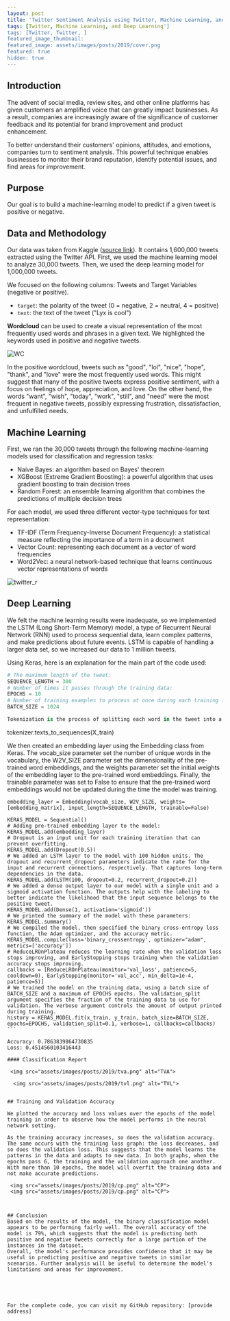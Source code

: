 ```yaml
---
layout: post
title: 'Twitter Sentiment Analysis using Twitter, Machine Learning, and Deep Learning'
tags: [Twitter, Machine Learning, and Deep Learning']
tags: [Twitter, Twitter, ]
featured_image_thumbnail:
featured_image: assets/images/posts/2019/cover.png
featured: true
hidden: true
---
```

## Introduction

The advent of social media, review sites, and other online platforms has given customers an amplified voice that can greatly impact businesses. As a result, companies are increasingly aware of the significance of customer feedback and its potential for brand improvement and product enhancement.

To better understand their customers' opinions, attitudes, and emotions, companies turn to sentiment analysis. This powerful technique enables businesses to monitor their brand reputation, identify potential issues, and find areas for improvement.

## Purpose

Our goal is to build a machine-learning model to predict if a given tweet is positive or negative.

## Data and Methodology

Our data was taken from Kaggle ([source link](https://www.kaggle.com/datasets/kazanova/sentiment140)). It contains 1,600,000 tweets extracted using the Twitter API. First, we used the machine learning model to analyze 30,000 tweets. Then, we used the deep learning model for 1,000,000 tweets.

We focused on the following columns: Tweets and Target Variables (negative or positive).
- `target`: the polarity of the tweet (0 = negative, 2 = neutral, 4 = positive)
- `text`: the text of the tweet ("Lyx is cool")

**Wordcloud** can be used to create a visual representation of the most frequently used words and phrases in a given text. We highlighted the keywords used in positive and negative tweets.

 <img src="assets/images/posts/2019/wc.png" alt="WC">

In the positive wordcloud, tweets such as "good", "lol", "nice", "hope", "thank", and "love" were the most frequently used words. This might suggest that many of the positive tweets express positive sentiment, with a focus on feelings of hope, appreciation, and love. On the other hand, the words "want", "wish", "today", "work", "still", and "need" were the most frequent in negative tweets, possibly expressing frustration, dissatisfaction, and unfulfilled needs.

## Machine Learning

First, we ran the 30,000 tweets through the following machine-learning models used for classification and regression tasks:
- Naive Bayes: an algorithm based on Bayes' theorem
- XGBoost (Extreme Gradient Boosting): a powerful algorithm that uses gradient boosting to train decision trees
- Random Forest: an ensemble learning algorithm that combines the predictions of multiple decision trees

For each model, we used three different vector-type techniques for text representation:
- TF-IDF (Term Frequency-Inverse Document Frequency): a statistical measure reflecting the importance of a term in a document
- Vector Count: representing each document as a vector of word frequencies
- Word2Vec: a neural network-based technique that learns continuous vector representations of words

 <img src="assets/images/posts/2019/twitter_r.png" alt="twitter_r">

## Deep Learning

We felt the machine learning results were inadequate, so we implemented the LSTM (Long Short-Term Memory) model, a type of Recurrent Neural Network (RNN) used to process sequential data, learn complex patterns, and make predictions about future events. LSTM is capable of handling a larger data set, so we increased our data to 1 million tweets.

Using Keras, here is an explanation for the main part of the code used:

```python
# The maximum length of the tweet:
SEQUENCE_LENGTH = 300
# Number of times it passes through the training data:
EPOCHS = 10
# Number of training examples to process at once during each training iteration:
BATCH_SIZE = 1024

Tokenization is the process of splitting each word in the tweet into a sequence of integer tokens that correspond to the words in each tweet in the sequence. We tokenized the tweets in the `X_train` using the tokenizer object, which was created earlier, and achieved the following results:

```
tokenizer.texts_to_sequences(X_train)

We then created an embedding layer using the Embedding class from Keras. The vocab_size parameter set the number of unique words in the vocabulary, the W2V_SIZE parameter set the dimensionality of the pre-trained word embeddings, and the weights parameter set the initial weights of the embedding layer to the pre-trained word embeddings. Finally, the trainable parameter was set to False to ensure that the pre-trained word embeddings would not be updated during the time the model was training.
```
embedding_layer = Embedding(vocab_size, W2V_SIZE, weights=[embedding_matrix], input_length=SEQUENCE_LENGTH, trainable=False)
```

```
KERAS_MODEL = Sequential()
# Adding pre-trained embedding layer to the model:
KERAS_MODEL.add(embedding_layer)
# Dropout is an input unit for each training iteration that can prevent overfitting.
KERAS_MODEL.add(Dropout(0.5))
# We added an LSTM layer to the model with 100 hidden units. The dropout and recurrent_dropout parameters indicate the rate for the input and recurrent connections, respectively. That captures long-term dependencies in the data.
KERAS_MODEL.add(LSTM(100, dropout=0.2, recurrent_dropout=0.2))
# We added a dense output layer to our model with a single unit and a sigmoid activation function. The outputs help with the labeling to better indicate the likelihood that the input sequence belongs to the positive tweet.
KERAS_MODEL.add(Dense(1, activation='sigmoid'))
# We printed the summary of the model with these parameters:
KERAS_MODEL.summary()
# We compiled the model, then specified the binary cross-entropy loss function, the Adam optimizer, and the accuracy metric.
KERAS_MODEL.compile(loss='binary_crossentropy', optimizer="adam", metrics=['accuracy'])
# ReduceLROnPlateau reduces the learning rate when the validation loss stops improving, and EarlyStopping stops training when the validation accuracy stops improving.
callbacks = [ReduceLROnPlateau(monitor='val_loss', patience=5, cooldown=0), EarlyStopping(monitor='val_acc', min_delta=1e-4, patience=5)]
# We trained the model on the training data, using a batch size of BATCH_SIZE and a maximum of EPOCHS epochs. The validation_split argument specifies the fraction of the training data to use for validation. The verbose argument controls the amount of output printed during training.
history = KERAS_MODEL.fit(x_train, y_train, batch_size=BATCH_SIZE, epochs=EPOCHS, validation_split=0.1, verbose=1, callbacks=callbacks) ```

Accuracy: 0.7863839864730835
Loss: 0.4514560103416443

#### Classification Report

 <img src="assets/images/posts/2019/tva.png" alt="TVA">

  <img src="assets/images/posts/2019/tvl.png" alt="TVL">


## Training and Validation Accuracy

We plotted the accuracy and loss values over the epochs of the model training in order to observe how the model performs in the neural network setting.

As the training accuracy increases, so does the validation accuracy. The same occurs with the training loss graph: the loss decreases, and so does the validation loss. This suggests that the model learns the patterns in the data and adapts to new data. In both graphs, when the epochs pass 6, the training and the validation approach one another. With more than 10 epochs, the model will overfit the training data and not make accurate predictions.

 <img src="assets/images/posts/2019/cp.png" alt="CP">
 <img src="assets/images/posts/2019/cp.png" alt="CP">



## Conclusion
Based on the results of the model, the binary classification model appears to be performing fairly well. The overall accuracy of the model is 79%, which suggests that the model is predicting both positive and negative tweets correctly for a large portion of the instances in the dataset.
Overall, the model's performance provides confidence that it may be useful in predicting positive and negative tweets in similar scenarios. Further analysis will be useful to determine the model's limitations and areas for improvement.





For the complete code, you can visit my GitHub repository: [provide address]
